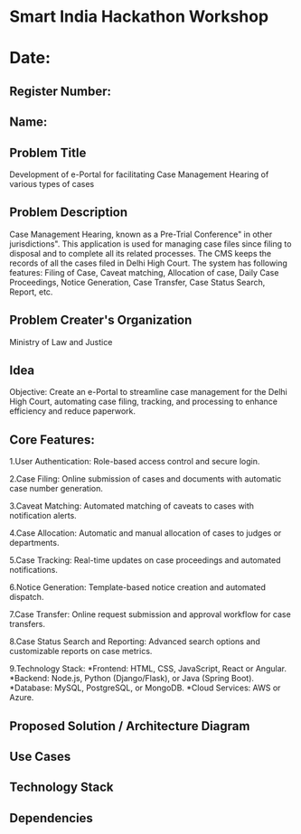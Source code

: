 # Smart India Hackathon Workshop
# Date:
## Register Number:
## Name:
## Problem Title
Development of e-Portal for facilitating Case Management Hearing of various types of cases
## Problem Description
Case Management Hearing, known as a Pre-Trial Conference" in other jurisdictions". This application is used for managing case files since filing to disposal and to complete all its related processes. The CMS keeps the records of all the cases filed in Delhi High Court. The system has following features: Filing of Case, Caveat matching, Allocation of case, Daily Case Proceedings, Notice Generation, Case Transfer, Case Status Search, Report, etc.
## Problem Creater's Organization
Ministry of Law and Justice

## Idea

Objective:
Create an e-Portal to streamline case management for the Delhi High Court, automating case filing, tracking, and processing to enhance efficiency and reduce paperwork.

## Core Features:

1.User Authentication:
Role-based access control and secure login.

2.Case Filing:
Online submission of cases and documents with automatic case number generation.

3.Caveat Matching:
Automated matching of caveats to cases with notification alerts.

4.Case Allocation:
Automatic and manual allocation of cases to judges or departments.

5.Case Tracking:
Real-time updates on case proceedings and automated notifications.

6.Notice Generation:
Template-based notice creation and automated dispatch.

7.Case Transfer:
Online request submission and approval workflow for case transfers.

8.Case Status Search and Reporting:
Advanced search options and customizable reports on case metrics.

9.Technology Stack:
*Frontend: HTML, CSS, JavaScript, React or Angular.
*Backend: Node.js, Python (Django/Flask), or Java (Spring Boot).
*Database: MySQL, PostgreSQL, or MongoDB.
*Cloud Services: AWS or Azure.



## Proposed Solution / Architecture Diagram


## Use Cases


## Technology Stack


## Dependencies

